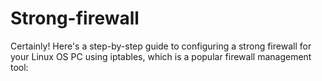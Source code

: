 # Strong-firewall
Certainly! Here's a step-by-step guide to configuring a strong firewall for your Linux OS PC using iptables, which is a popular firewall management tool:
